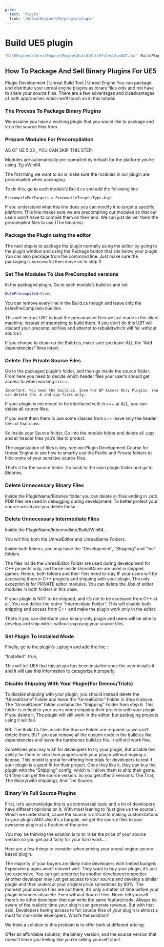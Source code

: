 ```yaml
---
prev:
  text: 'Plugin'
  link: '/UnrealEngine/UE5/plugin/plugin'
---
```

# Build UE5 plugin

```sh
"D:\UEngines\UnrealEngine\Engine\Build\BatchFiles\RunUAT.bat" BuildPlugin -Plugin="D:\Plugins\ProjectForPlugin\Plugins\QORPOUEFRM\QORPOUEFRM.uplugin" -Configuration=DebugGame+Development+Shipping -EditorConfig=DebugGameEditor+DevelopmentEditor -TargetPlatforms=Win64 -Package="D:\Plugins\Packaged\ver3\QORPOUEFRM" -Rocket -VS2022
```

## How To Package And Sell Binary Plugins For UE5
Plugin Development | Unreal Build Tool | Unreal Engine
You can package and distribute your unreal engine plugins as binary files only and not have to share your source files. There are a few advantages and disadvantages of both approaches which we’ll touch on in this tutorial.

### The Process To Package Binary Plugins
We assume you have a working plugin that you would like to package and strip the source files from.

### Prepare Modules For Precompilation
AS OF UE 5.03 , YOU CAN SKIP THIS STEP.

Modules are automatically pre-compiled by default for the platform you’re using. Eg xWin64.


The first thing we want to do is make sure the modules in our plugin are precompiled when packaging.

To do this, go to each module’s Build.cs and add the following line
```sh
PrecompileForTargets = PrecompileTargetsType.Any;
```

If you understand what this line does you can modify it to target a specific platform.
This line makes sure we are precompiling our modules so that our users won’t have to compile them on their end. We can just deliver them the precompiled files to use.(The binaries).

### Package the Plugin using the editor
The next step is to package the plugin normally using the editor by going to the plugin window and using the Package button that sits below your plugin. You can also package from the command line. Just make sure the packaging is successful then move on to step 3.

### Set The Modules To Use PreCompiled versions
In the packaged plugin, Go to each module’s build.cs and set
```sh
bUsePrecompiled=true;
```
You can remove every line in the Build.cs though and leave only the bUsePreCompiled=true line.

This will instruct UBT to load the precompiled files we just made in the client machine, instead of attempting to build them. If you don’t do this UBT will discard your precompiled files and attempt to rebuild(which will fail without source.)

If you choose to clean up the Build.cs, make sure you leave ALL the “Add dependencies” lines intact.

### Delete The Private Source Files
Go to the packaged plugin’s folder, and then go inside the source folder. From here you need to decide which header files your user’s should get access to when working in c++.

```Important: You need the build.cs. Even For BP Access Only Plugins. You can delete the .h and cpp files only.```

If your plugin is not meant to be interfaced with in c++ at ALL, you can delete all source files. 

If you want them them to use some classes from c++ leave only the header files of that class.

So inside your Source folder, Go into the module folder and delete all .cpp and all header files you’d like to protect.

The organization of files is key, see our Plugin Development Course for Unreal Engine to see how to smartly use the Public and Private folders to hide some of your sensitive source files.

That’s it for the source folder. Go back to the main plugin folder and go to Binaries.

### Delete Unnecessary Binary Files
Inside the PluginName/Binaries folder you can delete all files ending in .pdb. PDB files are used in debugging during development. To better protect your source we advice you delete these.

### Delete Unnecessary Intermediate Files
Inside the PluginName/Intermediate/Build/Win64…

You will find both the UnrealEditor and UnrealGame Folders. 

Inside both folders, you may have the “Development”, “Shipping” and “Inc” folders. 

The files inside the UnrealEditor Folder are used during development for C++ projects only, and those inside UnrealGame are used in shipped games. Hence, both folders and their files need to stay IF your users will be accessing them in C++ projects and shipping with your plugin. The only exception is for PRIVATE editor modules. You can delete the .libs of editor modules in both folders in this case.

If your plugin is NOT to be shipped, and it’s not to be accessed from C++ at all, You can delete the entire “Intermediate Folder”. This will disable both shipping and access from C++ and make the plugin work only in the editor. 

 

That’s it you can distribute your binary-only plugin and users will be able to develop and ship with it without exposing your source files.

### Set Plugin To Installed Mode
Finally, go to the plugin’s .uplugin and add the line :

“Installed”: true,


This will tell UE5 that this plugin has been installed once the user installs it and it will use this information to categorize it properly.

### Disable Shipping With Your Plugin(For Demos/Trials)
To disable shipping with your plugin, you should instead delete the “UnrealGame” Folder and leave the “UnrealEditor” Folder in Step 6 above. The “UnrealGame” folder contains the “Shipping” Folder from step 6. This folder is critical to your users when shipping their projects with your plugin. If you delete it, The plugin will still work in the editor, but packaging projects using it will fail. 

NB: The Build.Cs files inside the Source Folder are required so we can’t delete them. BUT you can remove all the custom code in the build.cs like dependencies and leave the barebones build.cs file. It will still work fine.

Sometimes you may wish for developers to try your plugin, But disable the ability for them to ship their projects with your plugin without buying a license. This model is great for offering free trials for developers to test if your plugin is a good fit for their project. Once they like it, they can buy the plugin with the “Shipping” config, which will allow them to ship their game. OR they can get the source version. So you get offer 3 versions: The Trial, The Binary(with shipping), And The Source.

### Binary Vs Full Source Plugins
First, let’s acknowledge this is a controversial topic and a lot of developers have different opinions on it. With most leaning to “just give us the source”. Which we understand, cause the source is critical to making customizations to your plugin AND also it’s a bargain, we get the source files to your awesome plugin at a fraction of the price.

You may be thinking the solution is to to raise the price of your source version so you get paid fairly for your hard work…:

Here are a few things to consider when pricing your unreal engine source-based plugin.

The majority of your buyers are likely indie developers with limited budgets. Expensive plugins won’t convert well. They want to buy your plugin, it’s just too expensive.
You can get undercut by another developer/competitor. Another developer may just get access to your source and develop a similar plugin and then undercut your original price sometimes by 80%. 
The moment your source files are out there, It’s only a matter of time before your plugin becomes obsolete. Even without Source files. Never tell yourself there’s no other developer that can write the same feature/code. Always be aware of the realistic time your plugin can generate revenue. 
But with that said, Developers having access to full source files of your plugin is almost a must for non-indie developers. What’s the solution?

We think a solution to this problem is to offer both at different pricing:

Offer an affordable solution, the binary version, and the source version that doesn’t leave you feeling like you’re selling yourself short. 